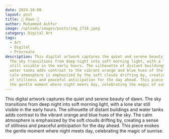 ```yaml
---
date: 2024-10-08
layout: post
title: 🌆 Dawn 🌆
author: Muhammed Ashfar
image: /uploads/images/posts/img_2718.jpeg
category: Digital Art
tags:
  - Art
  - Digital
  - Procreate
description: This digital artwork captures the quiet and serene beauty of dawn.
  The sky transitions from deep night into soft morning light, with a lone star
  still visible in the early hours. The silhouette of distant buildings and
  water tanks adds contrast to the vibrant orange and blue hues of the sky. The
  calm atmosphere is emphasized by the soft clouds drifting by, creating a sense
  of stillness and peaceful anticipation for the day ahead. This piece evokes
  the gentle moment where night meets day, celebrating the magic of sunrise.
---
```

This digital artwork captures the quiet and serene beauty of dawn. The sky transitions from deep night into soft morning light, with a lone star still visible in the early hours. The silhouette of distant buildings and water tanks adds contrast to the vibrant orange and blue hues of the sky. The calm atmosphere is emphasized by the soft clouds drifting by, creating a sense of stillness and peaceful anticipation for the day ahead. This piece evokes the gentle moment where night meets day, celebrating the magic of sunrise.